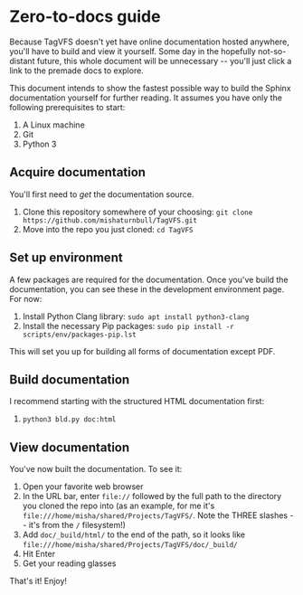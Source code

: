 # Zero-to-docs guide

Because TagVFS doesn't yet have online documentation hosted anywhere, you'll
have to build and view it yourself.  Some day in the hopefully not-so-distant
future, this whole document will be unnecessary -- you'll just click a link to
the premade docs to explore.

This document intends to show the fastest possible way to build the Sphinx
documentation yourself for further reading.  It assumes you have only the
following prerequisites to start:

1. A Linux machine
2. Git
3. Python 3

## Acquire documentation

You'll first need to *get* the documentation source.

1. Clone this repository somewhere of your choosing:
   `git clone https://github.com/mishaturnbull/TagVFS.git`
2. Move into the repo you just cloned: `cd TagVFS`

## Set up environment

A few packages are required for the documentation.  Once you've build the
documentation, you can see these in the development environment page.  For now:

1. Install Python Clang library: `sudo apt install python3-clang`
2. Install the necessary Pip packages:
   `sudo pip install -r scripts/env/packages-pip.lst`

This will set you up for building all forms of documentation except PDF.

## Build documentation

I recommend starting with the structured HTML documentation first:

1. `python3 bld.py doc:html`

## View documentation

You've now built the documentation.  To see it:

1. Open your favorite web browser
2. In the URL bar, enter `file://` followed by the full path to the directory
   you cloned the repo into (as an example, for me it's
   `file:///home/misha/shared/Projects/TagVFS/`.  Note the THREE slashes --
   it's from the `/` filesystem!)
3. Add `doc/_build/html/` to the end of the path, so it looks like
   `file:///home/misha/shared/Projects/TagVFS/doc/_build/`
4. Hit Enter
5. Get your reading glasses

That's it!  Enjoy!

